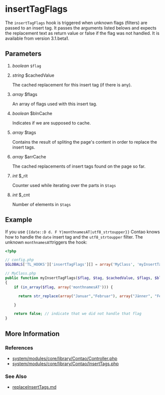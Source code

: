 # insertTagFlags #

The `insertTagFlags` hook is triggered when unknown flags (filters) are passed
to an insert tag. It passes the arguments listed belows and expects the replacement
text as return value or false if the flag was not handled.
It is available from version 3.1.beta1.


## Parameters ##

1. *boolean* `$flag`

2. *string* $cachedValue

    The cached replacement for this insert tag (if there is any).

3. *array* $flags

    An array of flags used with this insert tag.

4. *boolean* $blnCache

   Indicates if we are supposed to cache.

5. *array* $tags

    Contains the result of spliting the page's content in order to replace the insert tags.

6. *array* $arrCache

   The cached replacements of insert tags found on the page so far.

7. *int* $_rit

    Counter used while iterating over the parts in `$tags`

8. *int* $_cnt

    Number of elements in `$tags`


## Example ##

If you use `{{date::D d. F Y|monthnamesAT|utf8_strtoupper}}` Contao knows how to handle
the `date` insert tag and the `utf8_strtoupper` filter. The unknown `monthnamesAT`triggers the hook:

```php
<?php

// config.php
$GLOBALS['TL_HOOKS']['insertTagFlags'][] = array('MyClass', 'myInsertTagFlags');

// MyClass.php
public function myInsertTagFlags($flag, $tag, $cachedValue, $flags, $blnCache, $tags, $arrCache, $_rit, $_cnt)
{
    if (in_array($flag, array('monthnamesAT'))) {

      return str_replace(array("Januar","Februar"), array("Jänner", "Feber"), $cachedValue);

    }

    return false; // indicate that we did not handle that flag
}
```


## More Information ##


### References ###

- [system/modules/core/library/Contao/Controller.php](https://github.com/contao/core/blob/support/3.2/system/modules/core/library/Contao/Controller.php#L1778)
- [system/modules/core/library/Contao/InsertTags.php](https://github.com/contao/core/blob/master/system/modules/core/library/Contao/InsertTags.php#L1205)


### See Also ###

- [replaceInsertTags.md](replaceInsertTags)
